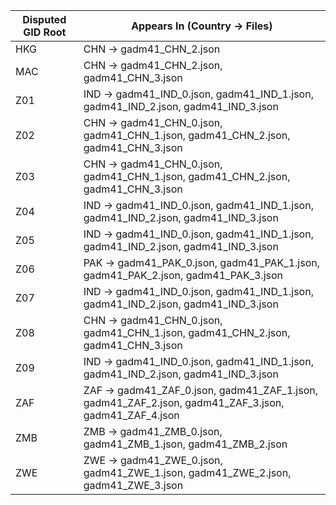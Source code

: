 | Disputed GID Root | Appears In (Country → Files) |
|---|---|
| HKG | CHN → gadm41_CHN_2.json |
| MAC | CHN → gadm41_CHN_2.json, gadm41_CHN_3.json |
| Z01 | IND → gadm41_IND_0.json, gadm41_IND_1.json, gadm41_IND_2.json, gadm41_IND_3.json |
| Z02 | CHN → gadm41_CHN_0.json, gadm41_CHN_1.json, gadm41_CHN_2.json, gadm41_CHN_3.json |
| Z03 | CHN → gadm41_CHN_0.json, gadm41_CHN_1.json, gadm41_CHN_2.json, gadm41_CHN_3.json |
| Z04 | IND → gadm41_IND_0.json, gadm41_IND_1.json, gadm41_IND_2.json, gadm41_IND_3.json |
| Z05 | IND → gadm41_IND_0.json, gadm41_IND_1.json, gadm41_IND_2.json, gadm41_IND_3.json |
| Z06 | PAK → gadm41_PAK_0.json, gadm41_PAK_1.json, gadm41_PAK_2.json, gadm41_PAK_3.json |
| Z07 | IND → gadm41_IND_0.json, gadm41_IND_1.json, gadm41_IND_2.json, gadm41_IND_3.json |
| Z08 | CHN → gadm41_CHN_0.json, gadm41_CHN_1.json, gadm41_CHN_2.json, gadm41_CHN_3.json |
| Z09 | IND → gadm41_IND_0.json, gadm41_IND_1.json, gadm41_IND_2.json, gadm41_IND_3.json |
| ZAF | ZAF → gadm41_ZAF_0.json, gadm41_ZAF_1.json, gadm41_ZAF_2.json, gadm41_ZAF_3.json, gadm41_ZAF_4.json |
| ZMB | ZMB → gadm41_ZMB_0.json, gadm41_ZMB_1.json, gadm41_ZMB_2.json |
| ZWE | ZWE → gadm41_ZWE_0.json, gadm41_ZWE_1.json, gadm41_ZWE_2.json, gadm41_ZWE_3.json |
